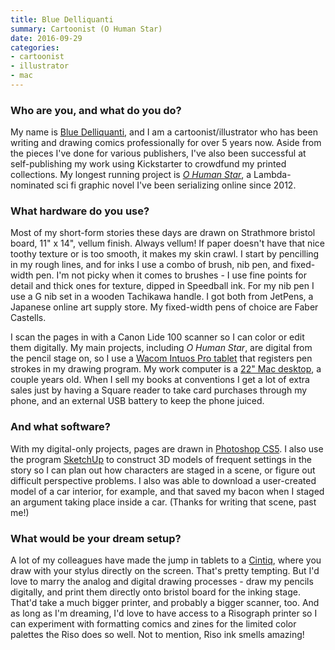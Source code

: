 ```yaml
---
title: Blue Delliquanti
summary: Cartoonist (O Human Star)
date: 2016-09-29
categories:
- cartoonist
- illustrator
- mac
---
```


### Who are you, and what do you do?

My name is [Blue Delliquanti](http://www.bluedelliquanti.com/ "Blue's website."), and I am a cartoonist/illustrator who has been writing and drawing comics professionally for over 5 years now. Aside from the pieces I've done for various publishers, I've also been successful at self-publishing my work using Kickstarter to crowdfund my printed collections. My longest running project is [_O Human Star_](http://ohumanstar.com/ "Blue's graphic novel."), a Lambda-nominated sci fi graphic novel I've been serializing online since 2012.

### What hardware do you use?

Most of my short-form stories these days are drawn on Strathmore bristol board, 11" x 14", vellum finish. Always vellum! If paper doesn't have that nice toothy texture or is too smooth, it makes my skin crawl. I start by pencilling in my rough lines, and for inks I use a combo of brush, nib pen, and fixed-width pen. I'm not picky when it comes to brushes - I use fine points for detail and thick ones for texture, dipped in Speedball ink. For my nib pen I use a G nib set in a wooden Tachikawa handle. I got both from JetPens, a Japanese online art supply store. My fixed-width pens of choice are Faber Castells.

I scan the pages in with a Canon Lide 100 scanner so I can color or edit them digitally. My main projects, including _O Human Star_, are digital from the pencil stage on, so I use a [Wacom Intuos Pro tablet][intuos-pro] that registers pen strokes in my drawing program. My work computer is a [22" Mac desktop][imac], a couple years old. When I sell my books at conventions I get a lot of extra sales just by having a Square reader to take card purchases through my phone, and an external USB battery to keep the phone juiced.

### And what software?

With my digital-only projects, pages are drawn in [Photoshop CS5][photoshop]. I also use the program [SketchUp][] to construct 3D models of frequent settings in the story so I can plan out how characters are staged in a scene, or figure out difficult perspective problems. I also was able to download a user-created model of a car interior, for example, and that saved my bacon when I staged an argument taking place inside a car. (Thanks for writing that scene, past me!)

### What would be your dream setup?

A lot of my colleagues have made the jump in tablets to a [Cintiq][], where you draw with your stylus directly on the screen. That's pretty tempting. But I'd love to marry the analog and digital drawing processes - draw my pencils digitally, and print them directly onto bristol board for the inking stage. That'd take a much bigger printer, and probably a bigger scanner, too. And as long as I'm dreaming, I'd love to have access to a Risograph printer so I can experiment with formatting comics and zines for the limited color palettes the Riso does so well. Not to mention, Riso ink smells amazing!

[cintiq]: https://www.wacom.com/en/us/cintiq "A computer screen you can draw on."
[imac]: https://www.apple.com/imac/ "An all-in-one computer."
[intuos-pro]: http://web.archive.org/web/20190506070316/https://www.wacom.com/en-ca/products/pen-tablets/intuos-pro-medium "A drawing tablet with multi-touch support."
[photoshop]: https://www.adobe.com/products/photoshop.html "A bitmap image editor."
[sketchup]: https://www.sketchup.com/ "3D modeling software."
